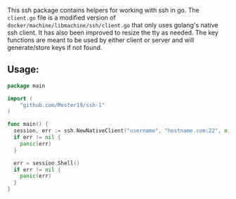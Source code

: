This ssh package contains helpers for working with ssh in go.  The `client.go` file
is a modified version of `docker/machine/libmachine/ssh/client.go` that only
uses golang's native ssh client. It has also been improved to resize the tty as
needed. The key functions are meant to be used by either client or server
and will generate/store keys if not found.

## Usage:

```go
package main

import (
	"github.com/Mester19/ssh-1"
)

func main() {
  session, err := ssh.NewNativeClient("username", "hostname.com:22", nil, nil)
  if err != nil {
    panic(err)
  }

  err = session.Shell()
  if err != nil {
    panic(err)
  }
}
```
